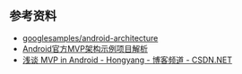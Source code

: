 
## 参考资料
- [googlesamples/android-architecture](https://github.com/googlesamples/android-architecture/tree/todo-mvp)
- [Android官方MVP架构示例项目解析](http://www.infoq.com/cn/articles/android-official-mvp-architecture-sample-project-analysis)
- [浅谈 MVP in Android - Hongyang - 博客频道 - CSDN.NET](http://blog.csdn.net/lmj623565791/article/details/46596109)
